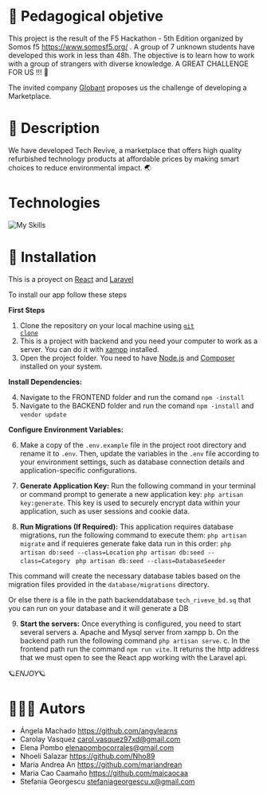#  🍎 Pedagogical objetive
This project is the result of the F5 Hackathon - 5th Edition organized by Somos f5 https://www.somosf5.org/ . A group of 7 unknown students have developed this work in less than 48h. The objective is to learn how to work with a group of strangers with diverse knowledge. A GREAT CHALLENGE FOR US !!! 🙈

The invited company [Globant](https://www.globant.com/) proposes us the challenge of developing a Marketplace.

# 🧾 Description 
We have developed Tech Revive, a marketplace that offers high quality refurbished technology products at affordable prices by making smart choices to reduce environmental impact. 🌏



# Technologies 
![My Skills](https://skillicons.dev/icons?i=html,css,js,jquery,git,laravel,figma,github,nodejs,vite,bootstrap,php,discord,react,)

# 🔧 Installation 
This is a proyect on [React](https://es.react.dev/) and [Laravel](https://laravel.com/) 

To install our app follow these steps
 
 **First Steps**
 1. Clone the repository on your local machine using <code>[git clone](https://docs.github.com/en/repositories/creating-and-managing-repositories/cloning-a-repository)</code> 
 2. This is a project with backend and you need your computer to work as a server. You can do it with [xampp](https://www.apachefriends.org/es/index.html) installed. 
 3. Open the project folder.  You need to have [Node.js](https://nodejs.org/en/download) and [Composer](https://getcomposer.org/) installed on your system.
 
 **Install Dependencies:** 
 
  4. Navigate to the FRONTEND folder and run the comand `npm -install`
  5. Navigate to the BACKEND folder and run the comand `npm -install` and `vendor update`

**Configure Environment Variables:**

6. Make a copy of the `.env.example` file in the project root directory and rename it to `.env`. Then, update the variables in the `.env` file according to your environment settings, such as database connection details and application-specific configurations.

7. **Generate Application Key:** Run the following command in your terminal or command prompt to generate a new application key:
`php artisan key:generate`. This key is used to securely encrypt data within your application, such as user sessions and cookie data.

8. **Run Migrations (If Required):** This application requires database migrations, run the following command to execute them:
 `php artisan migrate` 
 and if requieres generate fake data  run in this order:
`php artisan db:seed --class=Location` 
`php artisan db:seed --class=Category `
`php artisan db:seed --class=DatabaseSeeder`

 This command will create the necessary database tables based on the migration files provided in the `database/migrations` directory.

Or else there is a file in the path backenddatabase `tech_riveve_bd.sq` that you can run on your database and it will generate a DB 
 
9.  **Start the servers:** Once everything is configured, you need to start several servers 
a. Apache and Mysql server from xampp
b. On the backend path run the following command `php artisan serve`.
c. In the frontend path run the command `npm run vite`. It returns the http address that we must open to see the React app working with the Laravel api.

  🪐​*ENJOY*🪐​

# 🧙🏻‍♀️ Autors 

 - Ángela Machado https://github.com/angylearns 
 -  Carolay Vasquez     carol.vasquez97xd@gmail.com  
 - Elena Pombo elenapombocorrales@gmail.com 
 - Nhoeli Salazar https://github.com/Nho89
 -  Maria Andrea An    https://github.com/mariandrean  
 - Maria Cao Caamaño     https://github.com/maicaocaa 
 - Stefania Georgescu   stefaniageorgescu.x@gmail.com